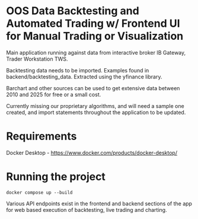 # OOS Data Backtesting and Automated Trading w/ Frontend UI for Manual Trading or Visualization
Main application running against data from interactive broker IB Gateway, Trader Workstation TWS.

Backtesting data needs to be imported. Examples found in backend/backtesting_data. Extracted using the yfinance library.

Barchart and other sources can be used to get extensive data between 2010 and 2025 for free or a small cost.

Currently missing our proprietary algorithms, and will need a sample one created, and import statements throughout the application to be updated.

# Requirements
Docker Desktop - https://www.docker.com/products/docker-desktop/

# Running the project
```
docker compose up --build
```

Various API endpoints exist in the frontend and backend sections of the app for web based execution of backtesting, live trading and charting.
